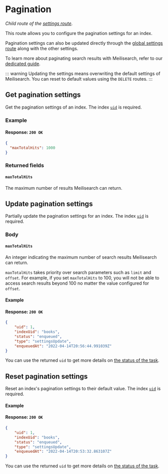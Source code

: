 # Pagination

_Child route of the [settings route](/reference/api/settings.md)._

This route allows you to configure the pagination settings for an index.

Pagination settings can also be updated directly through the [global settings route](/reference/api/settings.md#update-settings) along with the other settings.


To learn more about paginating search results with Meilisearch, refer to our [dedicated guide](/learn/advanced/pagination.md).

::: warning
Updating the settings means overwriting the default settings of Meilisearch. You can reset to default values using the `DELETE` routes.
:::

## Get pagination settings

<RouteHighlighter method="GET" route="/indexes/{index_uid}/settings/pagination"/>

Get the pagination settings of an index. The index [`uid`](/learn/core_concepts/indexes.md#index-uid) is required.

### Example

<CodeSamples id="get_pagination_settings_1" />

#### Response: `200 OK`

```json
{
  "maxTotalHits": 1000
}
```

### Returned fields

#### `maxTotalHits`

The maximum number of results Meilisearch can return.

## Update pagination settings

<RouteHighlighter method="PATCH" route="/indexes/{index_uid}/settings/pagination"/>

Partially update the pagination settings for an index. The index [`uid`](/learn/core_concepts/indexes.md#index-uid) is required.

### Body

#### `maxTotalHits`

An integer indicating the maximum number of search results Meilisearch can return.

`maxTotalHits` takes priority over search parameters such as `limit` and `offset`. For example, if you set `maxTotalHits` to 100, you will not be able to access search results beyond 100 no matter the value configured for `offset`.

#### Example

<CodeSamples id="update_pagination_settings_1" />

#### Response: `200 OK`

```json
{
    "uid": 1,
    "indexUid": "books",
    "status": "enqueued",
    "type": "settingsUpdate",
    "enqueuedAt": "2022-04-14T20:56:44.991039Z"
}
```

You can use the returned `uid` to get more details on [the status of the task](/reference/api/tasks.md#get-task).

## Reset pagination settings

Reset an index's pagination settings to their default value. The index [`uid`](/learn/core_concepts/indexes.md#index-uid) is required.

#### Example

<CodeSamples id="reset_pagination_settings_1" />

#### Response: `200 OK`

```json
{
    "uid": 1,
    "indexUid": "books",
    "status": "enqueued",
    "type": "settingsUpdate",
    "enqueuedAt": "2022-04-14T20:53:32.863107Z"
}
```

You can use the returned `uid` to get more details on [the status of the task](/reference/api/tasks.md#get-task).

